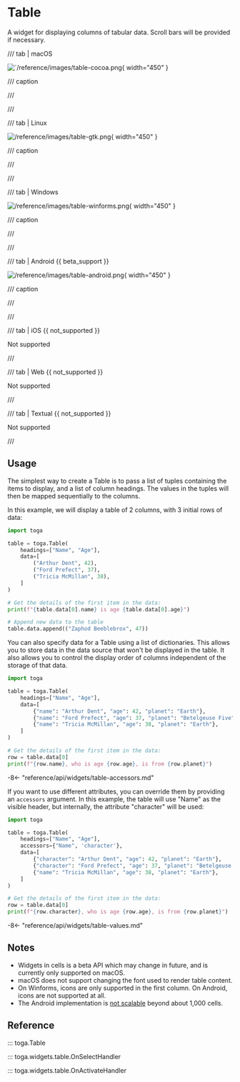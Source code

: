 # Table

A widget for displaying columns of tabular data. Scroll bars will be
provided if necessary.

/// tab | macOS

![`/reference/images/table-cocoa.png](/reference/images/table-cocoa.png){ width="450" }

/// caption

///


<!-- TODO: Update alt text -->

///

/// tab | Linux

![/reference/images/table-gtk.png](/reference/images/table-gtk.png){ width="450" }

/// caption

///


<!-- TODO: Update alt text -->

///

/// tab | Windows

![/reference/images/table-winforms.png](/reference/images/table-winforms.png){ width="450" }

/// caption

///


<!-- TODO: Update alt text -->

///

/// tab | Android {{ beta_support }}

![/reference/images/table-android.png](/reference/images/table-android.png){ width="450" }

/// caption

///


<!-- TODO: Update alt text -->

///

/// tab | iOS {{ not_supported }}

Not supported

///

/// tab | Web {{ not_supported }}

Not supported

///

/// tab | Textual {{ not_supported }}

Not supported

///

## Usage

The simplest way to create a Table is to pass a list of tuples
containing the items to display, and a list of column headings. The
values in the tuples will then be mapped sequentially to the columns.

In this example, we will display a table of 2 columns, with 3 initial
rows of data:

```python
import toga

table = toga.Table(
    headings=["Name", "Age"],
    data=[
        ("Arthur Dent", 42),
        ("Ford Prefect", 37),
        ("Tricia McMillan", 38),
    ]
)

# Get the details of the first item in the data:
print(f"{table.data[0].name} is age {table.data[0].age}")

# Append new data to the table
table.data.append(("Zaphod Beeblebrox", 47))
```

You can also specify data for a Table using a list of dictionaries. This
allows you to store data in the data source that won't be displayed in
the table. It also allows you to control the display order of columns
independent of the storage of that data.

```python
import toga

table = toga.Table(
    headings=["Name", "Age"],
    data=[
        {"name": "Arthur Dent", "age": 42, "planet": "Earth"},
        {"name": "Ford Prefect", "age": 37, "planet": "Betelgeuse Five"},
        {"name": "Tricia McMillan", "age": 38, "planet": "Earth"},
    ]
)

# Get the details of the first item in the data:
row = table.data[0]
print(f"{row.name}, who is age {row.age}, is from {row.planet}")
```

-8<- "reference/api/widgets/table-accessors.md"

If you want to use different attributes, you can override them by
providing an `accessors` argument. In this example, the table will use
"Name" as the visible header, but internally, the attribute "character"
will be used:

```python
import toga

table = toga.Table(
    headings=["Name", "Age"],
    accessors={"Name", 'character'},
    data=[
        {"character": "Arthur Dent", "age": 42, "planet": "Earth"},
        {"character": "Ford Prefect", "age": 37, "planet": "Betelgeuse Five"},
        {"name": "Tricia McMillan", "age": 38, "planet": "Earth"},
    ]
)

# Get the details of the first item in the data:
row = table.data[0]
print(f"{row.character}, who is age {row.age}, is from {row.planet}")
```

-8<- "reference/api/widgets/table-values.md"

## Notes

- Widgets in cells is a beta API which may change in future, and is
  currently only supported on macOS.
- macOS does not support changing the font used to render table content.
- On Winforms, icons are only supported in the first column. On Android,
  icons are not supported at all.
- The Android implementation is [not
  scalable](https://github.com/beeware/toga/issues/1392) beyond about
  1,000 cells.

## Reference

::: toga.Table

::: toga.widgets.table.OnSelectHandler

::: toga.widgets.table.OnActivateHandler
